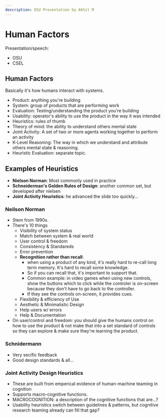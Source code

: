 ```yaml
---
description: OSU Presentation by Akhil M
---
```


# Human Factors

Presentation/speech:

* OSU
* CSEL

## Human Factors

Basically it's how humans interact with systems.&#x20;

* Product: anything you're building
* System: group of products that are performing work
* Evaluation: Testing/understanding the product you're building
* Usability: operator's ability to use the product in the way it was intended
* Heuristics: rules of thumb
* Theory of mind: the ability to understand others mental state
* Joint Activity: A set of two or more agents working together to perform an activity
* K-Level Reasoning: The way in which we understand and attribute others mental state & reasoning.
* Heuristic Evaluation: separate topic.

## Examples of Heuristics

* **Nielson Norman**: Most commonly used in practice
* **Schneiderman's Golden Rules of Design**: another common set, but developed after nielsen
* **Joint Activity Heuristics**: he advanced the slide too quickly...

### Neilson Norman

* Stem from 1990s.
* There's 10 things
  * Visibility of system status
  * Match between system & real world
  * User control & freedom
  * Consistency & Standareds
  * Error prevention
  * **Recognition rather than recall**:&#x20;
    * when using a product of any kind, it's really hard to re-call long term memory. It's hard to recall some knowledge.&#x20;
    * So if you can recall that, it's important to support that.&#x20;
    * Common example: in video games when using new controls, show the buttons which to click while the controler is on-screen because they don't have to go back to the controller.&#x20;
    * If they see the controls on-screen, it provides cues.
  * Flexibility & efficiency of Use
  * Aesthetic & Minimalistic Design
  * Help users w/ errors
  * Help & Documentation
* On user/control and freedom: you should give the humans control on how to use the product & not make that into a set standard of controls so they can explore & make sure they're learning the product.

### Schnidermann

* Very secific feedback&#x20;
* Good design standards & all...

### Joint Activity Design Heuristics

* These are built from emperical evidence of human-machine teaming in cognition
* Supports macro-cognitive functions.&#x20;
* MACROCOGNITION: a description of the cognitive functions that are...?&#x20;
* Usability heuristics switch between guidelines & patterns, but cognitive research teaming already can fill that gap?





